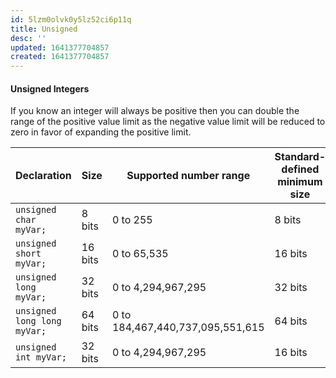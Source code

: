```yaml
---
id: 5lzm0olvk0y5lz52ci6p11q
title: Unsigned
desc: ''
updated: 1641377704857
created: 1641377704857
---
```



#### Unsigned Integers

If you know an integer will always be positive then you can double the range of the positive value limit as the negative value limit will be reduced to zero in favor of expanding the positive limit.

| Declaration                 | Size    | Supported number range           | Standard-defined minimum size |
| --------------------------- | ------- | -------------------------------- | ----------------------------- |
| `unsigned char myVar;`      | 8 bits  | 0 to 255                         | 8 bits                        |
| `unsigned short myVar;`     | 16 bits | 0 to 65,535                      | 16 bits                       |
| `unsigned long myVar;`      | 32 bits | 0 to 4,294,967,295               | 32 bits                       |
| `unsigned long long myVar;` | 64 bits | 0 to 184,467,440,737,095,551,615 | 64 bits                       |
| `unsigned int myVar;`       | 32 bits | 0 to 4,294,967,295               | 16 bits                       |
